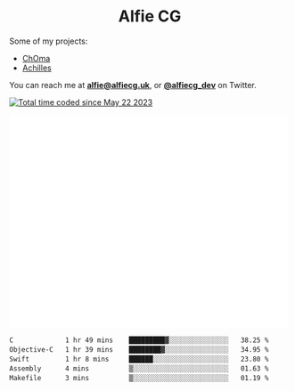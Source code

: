<h1 align="center">Alfie CG</h1>

Some of my projects:
* [ChOma](https://github.com/opa334/ChOma)
* [Achilles](https://github.com/alfiecg24/Achilles)

You can reach me at **alfie@alfiecg.uk**, or **[@alfiecg_dev](https://twitter.com/alfiecg_dev)** on Twitter.

<a href="https://wakatime.com/@61592169-b9cf-4af8-b6fa-8ac7d4369b01"><img src="https://wakatime.com/badge/user/61592169-b9cf-4af8-b6fa-8ac7d4369b01.svg" alt="Total time coded since May 22 2023" /></a>


<img align="center" src="/github-metrics.svg" alt="Metrics" width="500">

 <!--[![GitHub Streak](https://streak-stats.demolab.com/?user=alfiecg24)](https://git.io/streak-stats)-->

<!--START_SECTION:waka-->

```txt
C             1 hr 49 mins    █████████▓░░░░░░░░░░░░░░░   38.25 %
Objective-C   1 hr 39 mins    ████████▓░░░░░░░░░░░░░░░░   34.95 %
Swift         1 hr 8 mins     ██████░░░░░░░░░░░░░░░░░░░   23.80 %
Assembly      4 mins          ▒░░░░░░░░░░░░░░░░░░░░░░░░   01.63 %
Makefile      3 mins          ▒░░░░░░░░░░░░░░░░░░░░░░░░   01.19 %
```

<!--END_SECTION:waka-->
